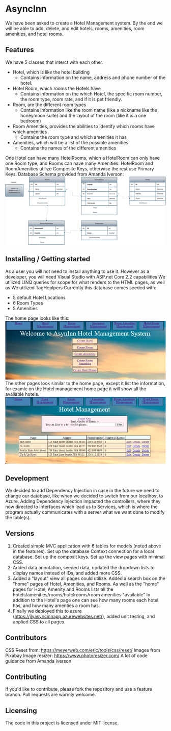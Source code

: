 # AsyncInn
We have been asked to create a Hotel Management system. By the end we will be able to add, delete, and edit hotels, rooms, amenities, room amenities, and hotel rooms.

## Features
We have 5 classes that interct with each other.
- Hotel, which is like the hotel building
	- Contains information on the name, address and phone number of the hotel.
- Hotel Room, which rooms the Hotels have
	- Contains information on the which Hotel, the specific room number, the room type, room rate, and if it is pet friendly.
- Room, are the different room types
	- Contains information like the room name (like a nickname like the honeymoon suite) and the layout of the room (like it is a one bedroom)
- Room Amenities, provides the abilities to identify which rooms have which amenities
	- Contains the room type and which amenities it has
- Amenities, which will be a list of the possible amenities
	- Contains the names of the different amenities

One Hotel can have many HotelRooms, which a HotelRoom can only have one Room type, and Rooms can have many Amenities.
HotelRoom and RoomAmenities utilize Composite Keys, otherwise the rest use Primary Keys.
Database Schema provided from Amanda Iverson: 
![DBSchema](./images/SchemaAsyncInn.png)

## Installing / Getting started
As a user you will not need to install anything to use it.
However as a developer, you will need Visual Studio with ASP.net Core 2.2 capabilities
We utilized LINQ queries for scope for what renders to the HTML pages, as well as We utilized TagHeplpers
Currently this database comes seeded with:
- 5 default Hotel Locations
- 6 Room Types
- 5 Amenities

The home page looks like this:
![home](./images/finalHome.JPG)
The other pages look similar to the home page, except it list the information, for examle on the Hotel management home page it will show all the available hotels.
![MainPageExample](./images/indexExample.JPG)

## Development
We decided to add Dependency Injection in case in the future we need to change our database, like when we decided to switch from our localhost to Azure. Adding Dependency Injection impacted the controllers, where they now directed to Interfaces which lead us to Services, which is where the program actually communicates with a server what we want done to modify the table(s).

## Versions
1. Created simple MVC application with 6 tables for models (noted above in the features). Set up the database Context connection for a local database. Set up the composit keys. Set up the view pages with minimal CSS. 
2. Added data annotation, seeded data, updated the dropdown lists to display names instead of IDs, and added more CSS.
3. Added a "layout" view all pages could utilize. Added a search box on the "home" pages of Hotel, Amenities, and Rooms. As well as the "home" pages for Hotel, Amenity and Rooms lists all the hotels/amenities/rooms/hotelrooms/room amenities "available" In addition to the Hotel's page one can see how many rooms each hotel has, and how many amenties a room has. 
4. Finally we deployed this to azure (https://jlyasyncinnapp.azurewebsites.net/), added unit testing, and applied CSS to all pages. 

## Contributors

CSS Reset from: https://meyerweb.com/eric/tools/css/reset/
Images from Pixabay
Image resizer: https://www.photoresizer.com/ 
A lot of code guidance from Amanda Iverson

## Contributing

If you'd like to contribute, please fork the repository and use a feature
branch. Pull requests are warmly welcome.


## Licensing

The code in this project is licensed under MIT license.
